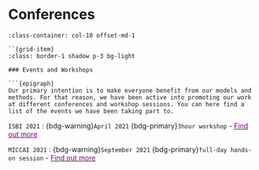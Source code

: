 # Conferences


```{grid} 1 1 1 1
:class-container: col-10 offset-md-1

``{grid-item} 
:class: border-1 shadow p-3 bg-light

### Events and Workshops

```{epigraph}
Our primary intention is to make everyone benefit from our models and methods. For that reason, we have been active into promoting our work at different conferences and workshop sessions. You can here find a list of the events we have been taking part to.
```
`ISBI 2021`
: {bdg-warning}`April 2021` {bdg-primary}`3hour workshop` - [<span style="color: purple;">Find out more</span>](ISBI)

`MICCAI 2021`
: {bdg-warning}`September 2021` {bdg-primary}`full-day hands-on session` - [<span style="color: purple;">Find out more</span>](MICCAI) 
````
